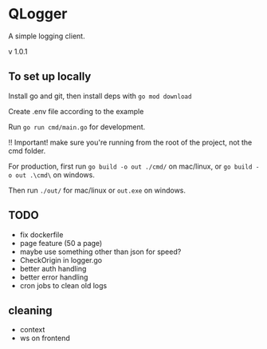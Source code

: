 # QLogger

A simple logging client.

v 1.0.1

## To set up locally

Install go and git, then install deps with ```go mod download```

Create .env file according to the example

Run ```go run cmd/main.go``` for development.

!! Important! make sure you're running from the root of the project, not the cmd folder.

For production, first run ```go build -o out ./cmd/``` on mac/linux, or ```go build -o out .\cmd\``` on windows.

Then run ```./out/``` for mac/linux or ```out.exe``` on windows.

## TODO

- fix dockerfile
- page feature (50 a page)
- maybe use something other than json for speed?
- CheckOrigin in logger.go
- better auth handling
- better error handling
- cron jobs to clean old logs

## cleaning

- context
- ws on frontend
